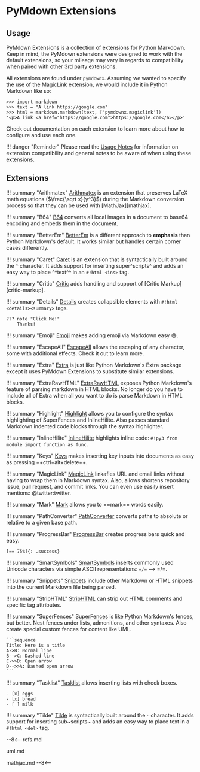 # PyMdown Extensions

## Usage

PyMdown Extensions is a collection of extensions for Python Markdown.  Keep in mind, the PyMdown extensions were designed to work with the default extensions, so your mileage may vary in regards to compatibility when paired with other 3rd party extensions.

All extensions are found under `pymdownx`.  Assuming we wanted to specify the use of the MagicLink extension, we would include it in Python Markdown like so:

```pycon3
>>> import markdown
>>> text = "A link https://google.com"
>>> html = markdown.markdown(text, ['pymdownx.magiclink'])
'<p>A link <a href="https://google.com">https://google.com</a></p>'
```

Check out documentation on each extension to learn more about how to configure and use each one.

!!! danger "Reminder"
    Please read the [Usage Notes](usage_notes.md) for information on extension compatibility and general notes to be aware of when using these extensions.

## Extensions

!!! summary "Arithmatex"
    [Arithmatex](extensions/arithmatex.md) is an extension that preserves LaTeX math equations ($\frac{\sqrt x}{y^3}$) during the Markdown conversion process so that they can be used with [MathJax][mathjax].

!!! summary "B64"
    [B64](extensions/b64.md) converts all local images in a document to base64 encoding and embeds them in the document.

!!! summary "BetterEm"
    [BetterEm](extensions/betterem.md) is a different approach to **emphasis** than Python Markdown's default.  It works similar but handles certain corner cases differently.

!!! summary "Caret"
    [Caret](extensions/caret.md) is an extension that is syntactically built around the `^` character. It adds support for inserting super^scripts^ and adds an easy way to place ^^text^^ in an `#!html <ins>` tag.

!!! summary "Critic"
    [Critic](extensions/critic.md) adds handling and support of [Critic Markup][critic-markup].

!!! summary "Details"
    [Details](extensions/details.md) creates collapsible elements with `#!html <details><summary>` tags.

    ??? note "Click Me!"
        Thanks!

!!! summary "Emoji"
    [Emoji](extensions/emoji.md) makes adding emoji via Markdown easy :smile:.

!!! summary "EscapeAll"
    [EscapeAll](extensions/escapeall.md) allows the escaping of any character, some with additional effects.  Check it out to learn more.

!!! summary "Extra"
    [Extra](extensions/extra.md) is just like Python Markdown's Extra package except it uses PyMdown Extensions to substitute similar extensions.

!!! summary "ExtraRawHTML"
    [ExtraRawHTML](extensions/extrarawhtml.md) exposes Python Markdown's feature of parsing markdown in HTML blocks. No longer do you have to include all of Extra when all you want to do is parse Markdown in HTML blocks.

!!! summary "Highlight"
    [Highlight](extensions/highlight.md) allows you to configure the syntax highlighting of SuperFences and InlineHilite.  Also passes standard Markdown indented code blocks through the syntax highlighter.

!!! summary "InlineHilite"
    [InlineHilite](extensions/inlinehilite.md) highlights inline code: `#!py3 from module import function as func`.

!!! summary "Keys"
    [Keys](extensions/keys.md) makes inserting key inputs into documents as easy as pressing ++ctrl+alt+delete++.

!!! summary "MagicLink"
    [MagicLink](extensions/magiclink.md) linkafies URL and email links without having to wrap them in Markdown syntax. Also, allows shortens repository issue, pull request, and commit links. You can even use easily insert mentions: @twitter:twitter.

!!! summary "Mark"
    [Mark](extensions/mark.md) allows you to ==mark== words easily.

!!! summary "PathConverter"
    [PathConverter](extensions/pathconverter.md) converts paths to absolute or relative to a given base path.

!!! summary "ProgressBar"
    [ProgressBar](extensions/progressbar.md) creates progress bars quick and easy.

    [== 75%]{: .success}

!!! summary "SmartSymbols"
    [SmartSymbols](extensions/smartsymbols.md) inserts commonly used Unicode characters via simple ASCII representations: `=/=` --> =/=.

!!! summary "Snippets"
    [Snippets](extensions/snippets.md) include other Markdown or HTML snippets into the current Markdown file being parsed.

!!! summary "StripHTML"
    [StripHTML](extensions/striphtml.md) can strip out HTML comments and specific tag attributes.

!!! summary "SuperFences"
    [SuperFences](extensions/superfences.md) is like Python Markdown's fences, but better. Nest fences under lists, admonitions, and other syntaxes. Also create special custom fences for content like UML.

    ```sequence
    Title: Here is a title
    A->B: Normal line
    B-->C: Dashed line
    C->>D: Open arrow
    D-->>A: Dashed open arrow
    ```

!!! summary "Tasklist"
    [Tasklist](extensions/tasklist.md) allows inserting lists with check boxes.

    - [x] eggs
    - [x] bread
    - [ ] milk

!!! summary "Tilde"
    [Tilde](extensions/tilde.md) is syntactically built around the `~` character. It adds support for inserting sub~scripts~ and adds an easy way to place ~~text~~ in a `#!html <del>` tag.

--8<--
refs.md

uml.md

mathjax.md
--8<--
